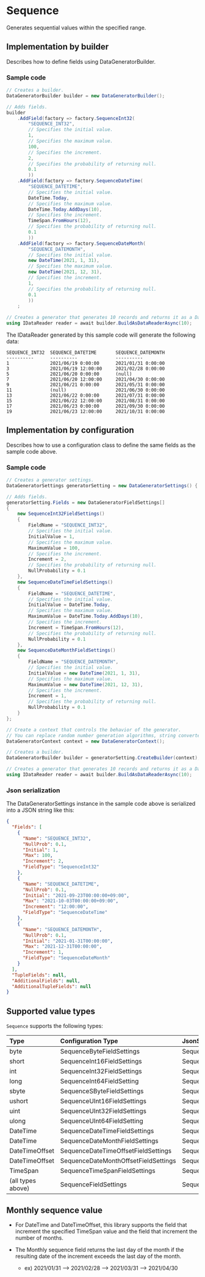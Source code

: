 # Sequence

Generates sequential values within the specified range.

## Implementation by builder

Describes how to define fields using DataGeneratorBuilder.

### Sample code

```c#
// Creates a builder.
DataGeneratorBuilder builder = new DataGeneratorBuilder();

// Adds fields.
builder
    .AddField(factory => factory.SequenceInt32(
        "SEQUENCE_INT32",
        // Specifies the initial value.
        1,
        // Specifies the maximum value.
        100,
        // Specifies the increment.
        2,
        // Specifies the probability of returning null.
        0.1
        ))
    .AddField(factory => factory.SequenceDateTime(
        "SEQUENCE_DATETIME",
        // Specifies the initial value.
        DateTime.Today,
        // Specifies the maximum value.
        DateTime.Today.AddDays(10),
        // Specifies the increment.
        TimeSpan.FromHours(12),
        // Specifies the probability of returning null.
        0.1
        ))
    .AddField(factory => factory.SequenceDateMonth(
        "SEQUENCE_DATEMONTH",
        // Specifies the initial value.
        new DateTime(2021, 1, 31),
        // Specifies the maximum value.
        new DateTime(2021, 12, 31),
        // Specifies the increment.
        1,
        // Specifies the probability of returning null.
        0.1
        ))
    ;
 
// Creates a generator that generates 10 records and returns it as a DataReader.
using IDataReader reader = await builder.BuildAsDataReaderAsync(10);
```

The IDataReader generated by this sample code will generate the following data:

```console
SEQUENCE_INT32  SEQUENCE_DATETIME       SEQUENCE_DATEMONTH
----------      ----------              ----------
1               2021/06/19 0:00:00      2021/01/31 0:00:00
3               2021/06/19 12:00:00     2021/02/28 0:00:00
5               2021/06/20 0:00:00      (null)
7               2021/06/20 12:00:00     2021/04/30 0:00:00
9               2021/06/21 0:00:00      2021/05/31 0:00:00
11              (null)                  2021/06/30 0:00:00
13              2021/06/22 0:00:00      2021/07/31 0:00:00
15              2021/06/22 12:00:00     2021/08/31 0:00:00
17              2021/06/23 0:00:00      2021/09/30 0:00:00
19              2021/06/23 12:00:00     2021/10/31 0:00:00
```

## Implementation by configuration

Describes how to use a configuration class to define the same fields as the sample code above.

### Sample code

```c#
// Creates a generator settings.
DataGeneratorSettings generatorSetting = new DataGeneratorSettings() { };

// Adds fields.
generatorSetting.Fields = new DataGeneratorFieldSettings[]
{
    new SequenceInt32FieldSettings()
    {
        FieldName = "SEQUENCE_INT32",
        // Specifies the initial value.
        InitialValue = 1,
        // Specifies the maximum value.
        MaximumValue = 100,
        // Specifies the increment.
        Increment = 2,
        // Specifies the probability of returning null.
        NullProbability = 0.1
    },
    new SequenceDateTimeFieldSettings()
    {
        FieldName = "SEQUENCE_DATETIME",
        // Specifies the initial value.
        InitialValue = DateTime.Today,
        // Specifies the maximum value.
        MaximumValue = DateTime.Today.AddDays(10),
        // Specifies the increment.
        Increment = TimeSpan.FromHours(12),
        // Specifies the probability of returning null.
        NullProbability = 0.1
    },
    new SequenceDateMonthFieldSettings()
    {
        FieldName = "SEQUENCE_DATEMONTH",
        // Specifies the initial value.
        InitialValue = new DateTime(2021, 1, 31),
        // Specifies the maximum value.
        MaximumValue = new DateTime(2021, 12, 31),
        // Specifies the increment.
        Increment = 1,
        // Specifies the probability of returning null.
        NullProbability = 0.1
    }
};

// Create a context that controls the behavior of the generator.
// You can replace random number generation algorithms, string converters, etc. with your own implementation.
DataGeneratorContext context = new DataGeneratorContext();

// Creates a builder.
DataGeneratorBuilder builder = generatorSetting.CreateBuilder(context);

// Creates a generator that generates 10 records and returns it as a DataReader.
using IDataReader reader = await builder.BuildAsDataReaderAsync(10);
```


### Json serialization

The DataGeneratorSettings instance in the sample code above is serialized into a JSON string like this: 

```json
{
  "Fields": [
    {
      "Name": "SEQUENCE_INT32",
      "NullProb": 0.1,
      "Initial": 1,
      "Max": 100,
      "Increment": 2,
      "FieldType": "SequenceInt32"
    },
    {
      "Name": "SEQUENCE_DATETIME",
      "NullProb": 0.1,
      "Initial": "2021-09-23T00:00:00+09:00",
      "Max": "2021-10-03T00:00:00+09:00",
      "Increment": "12:00:00",
      "FieldType": "SequenceDateTime"
    },
    {
      "Name": "SEQUENCE_DATEMONTH",
      "NullProb": 0.1,
      "Initial": "2021-01-31T00:00:00",
      "Max": "2021-12-31T00:00:00",
      "Increment": 1,
      "FieldType": "SequenceDateMonth"
    }
  ],
  "TupleFields": null,
  "AdditionalFields": null,
  "AdditionalTupleFields": null
}
```


## Supported value types

`Sequence` supports the following types:

|Type|Configuration Type|JsonSubTypeName|
|:--|:--|:--|
|byte|SequenceByteFieldSettings|SequenceByte|
|short|SequenceInt16FieldSettings|SequenceInt16|
|int|SequenceInt32FieldSettings|SequenceInt32|
|long|SequenceInt64FieldSetting|SequenceInt64|
|sbyte|SequenceSByteFieldSettings|SequenceSByte|
|ushort|SequenceUInt16FieldSettings|SequenceUInt16|
|uint|SequenceUInt32FieldSettings|SequenceUInt32|
|ulong|SequenceUInt64FieldSetting|SequenceUInt64|
|DateTime|SequenceDateTimeFieldSettings|SequenceDateTime|
|DateTime|SequenceDateMonthFieldSettings|SequenceDateMonth|
|DateTimeOffset|SequenceDateTimeOffsetFieldSettings|SequenceDateTimeOffset|
|DateTimeOffset|SequenceDateMonthOffsetFieldSettings|SequenceDateMonthOffset|
|TimeSpan|SequenceTimeSpanFieldSettings|SequenceTimeSpan|
|(all types above)|SequenceFieldSettings|Sequence|


## Monthly sequence value

* For DateTime and DateTimeOffset, this library supports the field that increment the specified TimeSpan value and the field that increment the number of months. 

* The Monthly sequence field returns the last day of the month if the resulting date of the increment exceeds the last day of the month.

  * ex) 2021/01/31 --> 2021/02/28 --> 2021/03/31 --> 2021/04/30